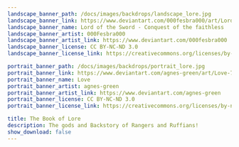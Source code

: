 ```yaml
---
landscape_banner_path: /docs/images/backdrops/landscape_lore.jpg
landscape_banner_link: https://www.deviantart.com/000fesbra000/art/Lord-of-the-Sword-Conquest-of-the-faithless-697268211
landscape_banner_name: Lord of the Sword - Conquest of the faithless
landscape_banner_artist: 000Fesbra000
landscape_banner_artist_link: https://www.deviantart.com/000fesbra000
landscape_banner_license: CC BY-NC-ND 3.0
landscape_banner_license_link: https://creativecommons.org/licenses/by-nc-nd/3.0/

portrait_banner_path: /docs/images/backdrops/portrait_lore.jpg
portrait_banner_link: https://www.deviantart.com/agnes-green/art/Love-731732518
portrait_banner_name: Love
portrait_banner_artist: agnes-green
portrait_banner_artist_link: https://www.deviantart.com/agnes-green
portrait_banner_license: CC BY-NC-ND 3.0
portrait_banner_license_link: https://creativecommons.org/licenses/by-nc-nd/3.0/

title: The Book of Lore
description: The gods and Backstory of Rangers and Ruffians!
show_download: false
---
```

